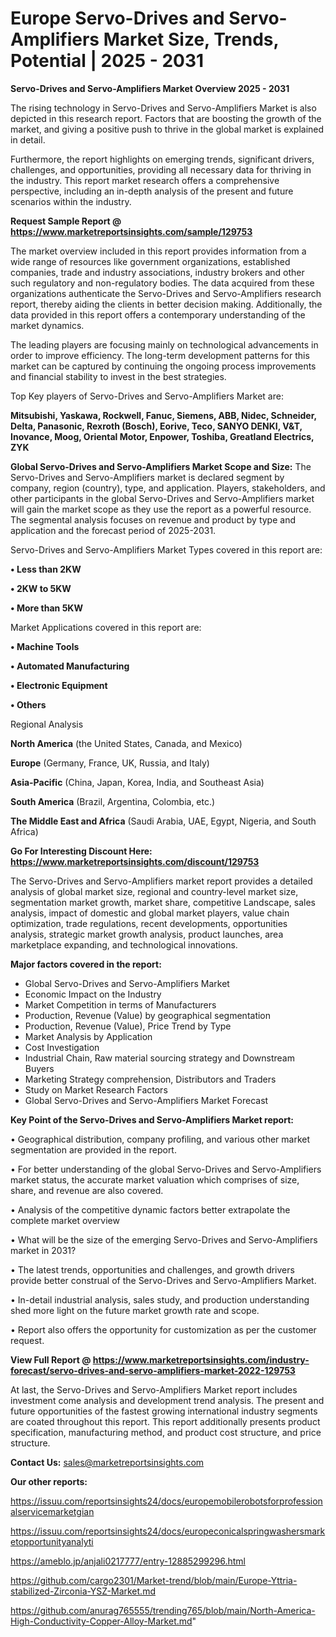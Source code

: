 # Europe Servo-Drives and Servo-Amplifiers Market Size, Trends, Potential | 2025 - 2031

<Strong> Servo-Drives and Servo-Amplifiers Market Overview 2025 - 2031</strong>

The rising technology in Servo-Drives and Servo-Amplifiers Market is also depicted in this research report. Factors that are boosting the growth of the market, and giving a positive push to thrive in the global market is explained in detail.

Furthermore, the report highlights on emerging trends, significant drivers, challenges, and opportunities, providing all necessary data for thriving in the industry. This report market research offers a comprehensive perspective, including an in-depth analysis of the present and future scenarios within the industry.

<strong>Request Sample Report @ <a href=https://www.marketreportsinsights.com/sample/129753>https://www.marketreportsinsights.com/sample/129753</a></strong>

The market overview included in this report provides information from a wide range of resources like government organizations, established companies, trade and industry associations, industry brokers and other such regulatory and non-regulatory bodies. The data acquired from these organizations authenticate the Servo-Drives and Servo-Amplifiers research report, thereby aiding the clients in better decision making. Additionally, the data provided in this report offers a contemporary understanding of the market dynamics.

The leading players are focusing mainly on technological advancements in order to improve efficiency. The long-term development patterns for this market can be captured by continuing the ongoing process improvements and financial stability to invest in the best strategies.

Top Key players of Servo-Drives and Servo-Amplifiers Market are:

<strong>Mitsubishi, Yaskawa, Rockwell, Fanuc, Siemens, ABB, Nidec, Schneider, Delta, Panasonic, Rexroth (Bosch), Eorive, Teco, SANYO DENKI, V&T, Inovance, Moog, Oriental Motor, Enpower, Toshiba, Greatland Electrics, ZYK</strong>

<strong><b>Global Servo-Drives and Servo-Amplifiers Market Scope and Size:</b></strong>
The Servo-Drives and Servo-Amplifiers market is declared segment by company, region (country), type, and application. Players, stakeholders, and other participants in the global Servo-Drives and Servo-Amplifiers market will gain the market scope as they use the report as a powerful resource. The segmental analysis focuses on revenue and product by type and application and the forecast period of 2025-2031.

Servo-Drives and Servo-Amplifiers Market Types covered in this report are:

<strong>• Less than 2KW

• 2KW to 5KW

• More than 5KW</strong>

Market Applications covered in this report are:

<strong>• Machine Tools

• Automated Manufacturing

• Electronic Equipment

• Others</strong> 

Regional Analysis

<strong>North America</strong> (the United States, Canada, and Mexico)

<strong>Europe</strong> (Germany, France, UK, Russia, and Italy)

<strong>Asia-Pacific</strong> (China, Japan, Korea, India, and Southeast Asia)

<strong>South America</strong> (Brazil, Argentina, Colombia, etc.)

<strong>The Middle East and Africa</strong> (Saudi Arabia, UAE, Egypt, Nigeria, and South Africa)

<strong>Go For Interesting Discount Here: <a href=https://www.marketreportsinsights.com/discount/129753>https://www.marketreportsinsights.com/discount/129753</a></strong>

The Servo-Drives and Servo-Amplifiers market report provides a detailed analysis of global market size, regional and country-level market size, segmentation market growth, market share, competitive Landscape, sales analysis, impact of domestic and global market players, value chain optimization, trade regulations, recent developments, opportunities analysis, strategic market growth analysis, product launches, area marketplace expanding, and technological innovations.

<strong><b>Major factors covered in the report:</b></strong>
<ul>
  <li>Global Servo-Drives and Servo-Amplifiers Market </li>
  <li>Economic Impact on the Industry</li>
  <li>Market Competition in terms of Manufacturers</li>
  <li>Production, Revenue (Value) by geographical segmentation</li>
  <li>Production, Revenue (Value), Price Trend by Type</li>
  <li>Market Analysis by Application</li>
  <li>Cost Investigation</li>
  <li>Industrial Chain, Raw material sourcing strategy and Downstream Buyers</li>
  <li>Marketing Strategy comprehension, Distributors and Traders</li>
  <li>Study on Market Research Factors</li>
  <li>Global Servo-Drives and Servo-Amplifiers Market Forecast</li>
</ul>

<strong><b>Key Point of the Servo-Drives and Servo-Amplifiers Market report:</b></strong>

• Geographical distribution, company profiling, and various other market segmentation are provided in the report.

• For better understanding of the global Servo-Drives and Servo-Amplifiers market status, the accurate market valuation which comprises of size, share, and revenue are also covered.

• Analysis of the competitive dynamic factors better extrapolate the complete market overview

• What will be the size of the emerging Servo-Drives and Servo-Amplifiers market in 2031?

• The latest trends, opportunities and challenges, and growth drivers provide better construal of the Servo-Drives and Servo-Amplifiers Market.

• In-detail industrial analysis, sales study, and production understanding shed more light on the future market growth rate and scope.

• Report also offers the opportunity for customization as per the customer request.

<strong><b>View Full Report @ <a href=https://www.marketreportsinsights.com/industry-forecast/servo-drives-and-servo-amplifiers-market-2022-129753>https://www.marketreportsinsights.com/industry-forecast/servo-drives-and-servo-amplifiers-market-2022-129753</a></b></strong>


At last, the Servo-Drives and Servo-Amplifiers Market report includes investment come analysis and development trend analysis. The present and future opportunities of the fastest growing international industry segments are coated throughout this report. This report additionally presents product specification, manufacturing method, and product cost structure, and price structure.

<strong>Contact Us:</strong>
sales@marketreportsinsights.com

<strong>Our other reports:</strong>

<a href=https://issuu.com/reportsinsights24/docs/europemobilerobotsforprofessionalservicemarketgian>https://issuu.com/reportsinsights24/docs/europemobilerobotsforprofessionalservicemarketgian</a>

<a href=https://issuu.com/reportsinsights24/docs/europeconicalspringwashersmarketopportunityanalyti>https://issuu.com/reportsinsights24/docs/europeconicalspringwashersmarketopportunityanalyti</a>

<a href=https://ameblo.jp/anjali0217777/entry-12885299296.html>https://ameblo.jp/anjali0217777/entry-12885299296.html</a>

<a href=https://github.com/cargo2301/Market-trend/blob/main/Europe-Yttria-stabilized-Zirconia-YSZ-Market.md>https://github.com/cargo2301/Market-trend/blob/main/Europe-Yttria-stabilized-Zirconia-YSZ-Market.md</a>

<a href=https://github.com/anurag765555/trending765/blob/main/North-America-High-Conductivity-Copper-Alloy-Market.md>https://github.com/anurag765555/trending765/blob/main/North-America-High-Conductivity-Copper-Alloy-Market.md</a>"
